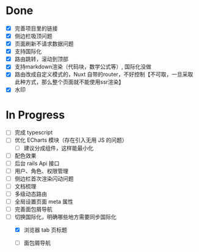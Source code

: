# Done

- [x] 完善项目里的链接
- [x] 侧边栏吸顶问题
- [x] 页面刷新不请求数据问题
- [x] 支持国际化
- [x] 路由跳转，滚动到顶部
- [x] 支持markdown渲染（代码块，数学公式等）, 国际化没做
- [x] 路由改成自定义模式的，Nuxt 自带的router，不好控制【不可取，一旦采取此种方式，那么整个页面就不能使用ssr渲染】
- [x] 水印

# In Progress

- [ ] 完成 typescript
- [ ] 优化 ECharts 模块（存在引入无用 JS 的问题）
  - [ ] 建议分成组件，这样能最小化
- [ ] 配色效果
- [ ] 后台 rails Api 接口
- [ ] 用户、角色、权限管理
- [ ] 侧边栏首次渲染闪动问题
- [ ] 文档梳理
- [ ] 多级动态路由
- [ ] 全局设置页面 meta 属性
- [ ] 完善面包屑导航
- [ ] 切换国际化，明确哪些地方需要同步国际化
  - [x] 浏览器 tab 页标题
  - [ ] 面包屑导航

